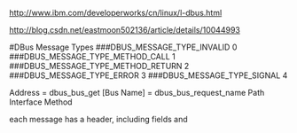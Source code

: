 http://www.ibm.com/developerworks/cn/linux/l-dbus.html

http://blog.csdn.net/eastmoon502136/article/details/10044993

#DBus Message Types
###DBUS_MESSAGE_TYPE_INVALID	0
###DBUS_MESSAGE_TYPE_METHOD_CALL 1
###DBUS_MESSAGE_TYPE_METHOD_RETURN	2
###DBUS_MESSAGE_TYPE_ERROR	3
###DBUS_MESSAGE_TYPE_SIGNAL	4


Address = dbus_bus_get
[Bus Name] = dbus_bus_request_name
	Path
		Interface
			Method
			
			
each message has a header, including fields  and 